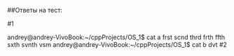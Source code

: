 ##Ответы на тест:

#1

andrey@andrey-VivoBook:~/cppProjects/OS_1$ cat a
frst
scnd
thrd
frth
ffth
sxth
svnth
vsm
andrey@andrey-VivoBook:~/cppProjects/OS_1$ cat b
dvt
#2
